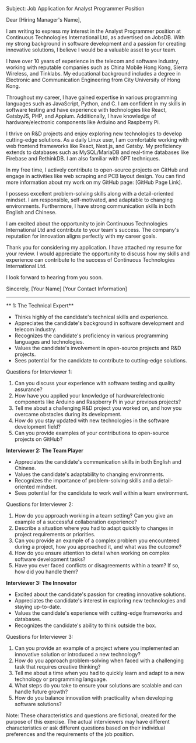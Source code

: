 Subject: Job Application for Analyst Programmer Position

Dear [Hiring Manager's Name],

I am writing to express my interest in the Analyst Programmer position at Continuous Technologies International Ltd, as advertised on JobsDB. With my strong background in software development and a passion for creating innovative solutions, I believe I would be a valuable asset to your team.

I have over 10 years of experience in the telecom and software industry, working with reputable companies such as China Mobile Hong Kong, Sierra Wireless, and Tinklabs. My educational background includes a degree in Electronic and Communication Engineering from City University of Hong Kong.

Throughout my career, I have gained expertise in various programming languages such as JavaScript, Python, and C. I am confident in my skills in software testing and have experience with technologies like React, GatsbyJS, PHP, and Appium. Additionally, I have knowledge of hardware/electronic components like Arduino and Raspberry Pi.

I thrive on R&D projects and enjoy exploring new technologies to develop cutting-edge solutions. As a daily Linux user, I am comfortable working with web frontend frameworks like React, Next.js, and Gatsby. My proficiency extends to databases such as MySQL/MariaDB and real-time databases like Firebase and RethinkDB. I am also familiar with GPT techniques.

In my free time, I actively contribute to open-source projects on GitHub and engage in activities like web scraping and PCB layout design. You can find more information about my work on my GitHub page: [GitHub Page Link].

I possess excellent problem-solving skills along with a detail-oriented mindset. I am responsible, self-motivated, and adaptable to changing environments. Furthermore, I have strong communication skills in both English and Chinese.

I am excited about the opportunity to join Continuous Technologies International Ltd and contribute to your team's success. The company's reputation for innovation aligns perfectly with my career goals.

Thank you for considering my application. I have attached my resume for your review. I would appreciate the opportunity to discuss how my skills and experience can contribute to the success of Continuous Technologies International Ltd.

I look forward to hearing from you soon.

Sincerely,
[Your Name]
[Your Contact Information]

---

** 1: The Technical Expert**

- Thinks highly of the candidate's technical skills and experience.
- Appreciates the candidate's background in software development and telecom industry.
- Recognizes the candidate's proficiency in various programming languages and technologies.
- Values the candidate's involvement in open-source projects and R&D projects.
- Sees potential for the candidate to contribute to cutting-edge solutions.

Questions for Interviewer 1:
1. Can you discuss your experience with software testing and quality assurance?
2. How have you applied your knowledge of hardware/electronic components like Arduino and Raspberry Pi in your previous projects?
3. Tell me about a challenging R&D project you worked on, and how you overcame obstacles during its development.
4. How do you stay updated with new technologies in the software development field?
5. Can you provide examples of your contributions to open-source projects on GitHub?

**Interviewer 2: The Team Player**

- Appreciates the candidate's communication skills in both English and Chinese.
- Values the candidate's adaptability to changing environments.
- Recognizes the importance of problem-solving skills and a detail-oriented mindset.
- Sees potential for the candidate to work well within a team environment.

Questions for Interviewer 2:
1. How do you approach working in a team setting? Can you give an example of a successful collaboration experience?
2. Describe a situation where you had to adapt quickly to changes in project requirements or priorities.
3. Can you provide an example of a complex problem you encountered during a project, how you approached it, and what was the outcome?
4. How do you ensure attention to detail when working on complex software development tasks?
5. Have you ever faced conflicts or disagreements within a team? If so, how did you handle them?

**Interviewer 3: The Innovator**

- Excited about the candidate's passion for creating innovative solutions.
- Appreciates the candidate's interest in exploring new technologies and staying up-to-date.
- Values the candidate's experience with cutting-edge frameworks and databases.
- Recognizes the candidate's ability to think outside the box.

Questions for Interviewer 3:
1. Can you provide an example of a project where you implemented an innovative solution or introduced a new technology?
2. How do you approach problem-solving when faced with a challenging task that requires creative thinking?
3. Tell me about a time when you had to quickly learn and adapt to a new technology or programming language.
4. What steps do you take to ensure your solutions are scalable and can handle future growth?
5. How do you balance innovation with practicality when developing software solutions?

Note: These characteristics and questions are fictional, created for the purpose of this exercise. The actual interviewers may have different characteristics or ask different questions based on their individual preferences and the requirements of the job position.
